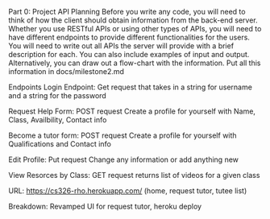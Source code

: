 Part 0: Project API Planning
Before you write any code, you will need to think of how the client should obtain information from the back-end server. Whether you use RESTful APIs or using other types of APIs, you will need to have different endpoints to provide different functionalities for the users. You will need to write out all APIs the server will provide with a brief description for each. You can also include examples of input and output. 
Alternatively, you can draw out a flow-chart with the information.
Put all this information in docs/milestone2.md

Endpoints
Login Endpoint: Get request that takes in a string for username and a string for the password

Request Help Form: POST request Create a profile for yourself with Name, Class, Availbility, Contact info

Become a tutor form: POST request Create a profile for yourself with Qualifications and Contact info 

Edit Profile: Put request Change any information or add anything new

View Resorces by Class: GET request returns list of videos for a given class


URL: https://cs326-rho.herokuapp.com/ (home, request tutor, tutee list)

Breakdown: Revamped UI for request tutor, heroku deploy

